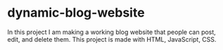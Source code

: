 # dynamic-blog-website
In this project I am making a working blog website that people can post, edit, and delete them. This project is made with HTML, JavaScript, CSS.
